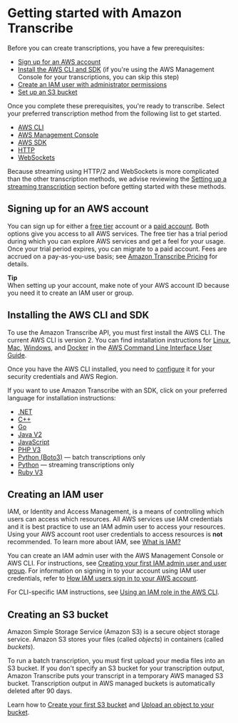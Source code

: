 # Getting started with Amazon Transcribe<a name="getting-started"></a>

Before you can create transcriptions, you have a few prerequisites:
+ [Sign up for an AWS account](#getting-started-sign-up)
+ [Install the AWS CLI and SDK](#getting-started-api) \(if you're using the AWS Management Console for your transcriptions, you can skip this step\)
+ [Create an IAM user with administrator permissions](#getting-started-iam)
+ [Set up an S3 bucket](#getting-started-s3)

Once you complete these prerequisites, you're ready to transcribe\. Select your preferred transcription method from the following list to get started\.
+ [AWS CLI](getting-started-cli.md)
+ [AWS Management Console](getting-started-console.md)
+ [AWS SDK](getting-started-sdk.md)
+ [HTTP](getting-started-http-websocket.md)
+ [WebSockets](getting-started-http-websocket.md)

Because streaming using HTTP/2 and WebSockets is more complicated than the other transcription methods, we advise reviewing the [Setting up a streaming transcription](streaming-setting-up.md) section before getting started with these methods\.

## Signing up for an AWS account<a name="getting-started-sign-up"></a>

You can sign up for either a [free tier](http://aws.amazon.com/free/) account or a [paid account](https://portal.aws.amazon.com/gp/aws/developer/registration/index.html)\. Both options give you access to all AWS services\. The free tier has a trial period during which you can explore AWS services and get a feel for your usage\. Once your trial period expires, you can migrate to a paid account\. Fees are accrued on a pay\-as\-you\-use basis; see [Amazon Transcribe Pricing](http://aws.amazon.com/transcribe/pricing/) for details\.

**Tip**  
When setting up your account, make note of your AWS account ID because you need it to create an IAM user or group\.

## Installing the AWS CLI and SDK<a name="getting-started-api"></a>

To use the Amazon Transcribe API, you must first install the AWS CLI\. The current AWS CLI is version 2\. You can find installation instructions for [Linux](https://docs.aws.amazon.com/cli/latest/userguide/install-cliv2-linux.html), [Mac](https://docs.aws.amazon.com/cli/latest/userguide/install-cliv2-mac.html), [Windows](https://docs.aws.amazon.com/cli/latest/userguide/install-cliv2-windows.html), and [Docker](https://docs.aws.amazon.com/cli/latest/userguide/install-cliv2-docker.html) in the [AWS Command Line Interface User Guide](https://docs.aws.amazon.com/cli/latest/userguide/cli-chap-welcome.html)\. 

Once you have the AWS CLI installed, you need to [configure](https://docs.aws.amazon.com/cli/latest/userguide/cli-chap-configure.html) it for your security credentials and AWS Region\.

If you want to use Amazon Transcribe with an SDK, click on your preferred language for installation instructions:
+ [\.NET](https://docs.aws.amazon.com/sdk-for-net/v3/developer-guide/quick-start.html)
+ [C\+\+](https://docs.aws.amazon.com/sdk-for-cpp/v1/developer-guide/getting-started.html)
+ [Go](https://aws.github.io/aws-sdk-go-v2/docs/)
+ [Java V2](https://docs.aws.amazon.com/sdk-for-java/latest/developer-guide/setup.html)
+ [JavaScript](https://docs.aws.amazon.com/sdk-for-javascript/v3/developer-guide/getting-started.html)
+ [PHP V3](https://docs.aws.amazon.com/sdk-for-php/v3/developer-guide/getting-started_installation.html)
+ [Python \(Boto3\)](https://boto3.amazonaws.com/v1/documentation/api/latest/guide/quickstart.html) — batch transcriptions only
+ [Python](https://github.com/awslabs/amazon-transcribe-streaming-sdk) — streaming transcriptions only
+ [Ruby V3](https://docs.aws.amazon.com/sdk-for-ruby/v3/developer-guide/setup-install.html)

## Creating an IAM user<a name="getting-started-iam"></a>

IAM, or Identity and Access Management, is a means of controlling which users can access which resources\. All AWS services use IAM credentials and it is best practice to use an IAM admin user to access your resources\. Using your AWS account root user credentials to access resources is **not** recommended\. To learn more about IAM, see [What is IAM?](https://docs.aws.amazon.com/IAM/latest/UserGuide/introduction.html)

You can create an IAM admin user with the AWS Management Console or AWS CLI\. For instructions, see [Creating your first IAM admin user and user group](https://docs.aws.amazon.com/IAM/latest/UserGuide/getting-started_create-admin-group.html)\. For information on signing in to your account using IAM user credentials, refer to [How IAM users sign in to your AWS account](https://docs.aws.amazon.com/IAM/latest/UserGuide/getting-started_how-users-sign-in.html)\.

For CLI\-specific IAM instructions, see [Using an IAM role in the AWS CLI](https://docs.aws.amazon.com/cli/latest/userguide/cli-configure-role.html)\.

## Creating an S3 bucket<a name="getting-started-s3"></a>

Amazon Simple Storage Service \(Amazon S3\) is a secure object storage service\. Amazon S3 stores your files \(called *objects*\) in containers \(called *buckets*\)\.

To run a batch transcription, you must first upload your media files into an S3 bucket\. If you don't specify an S3 bucket for your transcription output, Amazon Transcribe puts your transcript in a temporary AWS managed S3 bucket\. Transcription output in AWS managed buckets is automatically deleted after 90 days\.

Learn how to [Create your first S3 bucket](https://docs.aws.amazon.com/AmazonS3/latest/userguide/creating-bucket.html) and [Upload an object to your bucket](https://docs.aws.amazon.com/AmazonS3/latest/userguide/uploading-an-object-bucket.html)\.